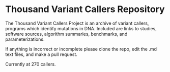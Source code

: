 # Thousand Variant Callers Repository
The Thousand Variant Callers Project is an archive of variant callers, programs which identify mutations in DNA. Included are links to studies, software sources, algorithm summaries, benchmarks, and parameterizations. 

If anything is incorrect or incomplete please clone the repo, edit the .md text files, and make a pull request.

Currently at 270 callers.
